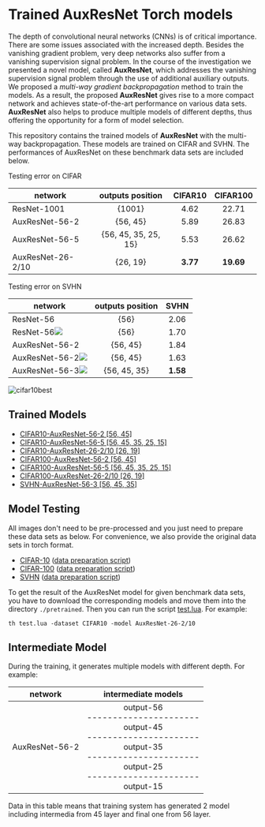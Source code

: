 # Trained AuxResNet Torch models #
The depth of convolutional neural networks (CNNs) is of critical importance. There are some issues associated with the increased depth. Besides the vanishing gradient problem, very deep networks also suffer from a vanishing supervision signal problem. In the course of the investigation we presented a novel model, called **AuxResNet**, which addresses the vanishing supervision signal problem through the use of additional auxiliary outputs. We proposed a *multi-way gradient backpropagation* method to train the models. As a result, the proposed **AuxResNet** gives rise to a more compact network and achieves state-of-the-art performance on various data sets. **AuxResNet** also helps to produce multiple models of different depths, thus offering the opportunity for a form of model selection.

This repository contains the trained models of **AuxResNet** with the multi-way backpropagation. These models are trained on CIFAR and SVHN. The performances of AuxResNet on these benchmark data sets are included below.

Testing error on CIFAR

| network       | outputs position | CIFAR10 | CIFAR100  |
| ------------- |:-------------:|:-------------:|:-----:|
| ResNet-1001| {1001} | 4.62 | 22.71 |
| AuxResNet-56-2| {56, 45} | 5.89 | 26.83 |
| AuxResNet-56-5| {56, 45, 35, 25, 15} | 5.53      | 26.62 |
| AuxResNet-26-2/10| {26, 19} | **3.77** | **19.69** |

Testing error on SVHN

| network        | outputs position | SVHN  |
| ------------- |:-------------:|:-----:|
| ResNet-56      | {56} | 2.06 |
| ResNet-56<img src="http://chart.googleapis.com/chart?cht=tx&chl=^\dagger" style="border:none;"> | {56} | 1.70 |
| AuxResNet-56-2      | {56, 45} | 1.84 |
| AuxResNet-56-2<img src="http://chart.googleapis.com/chart?cht=tx&chl=^\dagger" style="border:none;"> | {56, 45} | 1.63 |
| AuxResNet-56-3<img src="http://chart.googleapis.com/chart?cht=tx&chl=^\dagger" style="border:none;"> | {56, 45, 35} | **1.58** |

![cifar10best](http://i.imgur.com/SuFADMS.jpg)


## Trained Models ##
- [CIFAR10-AuxResNet-56-2 [56, 45]](http://baidu.com "AuxResNet-56-2")
- [CIFAR10-AuxResNet-56-5 [56, 45, 35, 25, 15]](http://baidu.com "AuxResNet-56-5")
- [CIFAR10-AuxResNet-26-2/10 [26, 19]](http://baidu.com "AuxResNet-26-2/10")
- [CIFAR100-AuxResNet-56-2 [56, 45]](http://baidu.com "AuxResNet-56-2")
- [CIFAR100-AuxResNet-56-5 [56, 45, 35, 25, 15]](http://baidu.com "AuxResNet-56-5")
- [CIFAR100-AuxResNet-26-2/10 [26, 19]](http://baidu.com "AuxResNet-26-2/10")
- [SVHN-AuxResNet-56-3 [56, 45, 35]](http://baidu.com "AuxResNet-56-3")

## Model Testing ##
All images don't need to be pre-processed and you just need to prepare these data sets as below. For convenience, we also provide the original data sets in torch format.

- [CIFAR-10](http://torch.ch "cifar10") ([data preparation script](https://github.com/facebook/fb.resnet.torch/blob/master/datasets/cifar10-gen.lua "cifar10-preparation"))
- [CIFAR-100](http://torch.ch "cifar100") ([data preparation script](https://github.com/facebook/fb.resnet.torch/blob/master/datasets/cifar100-gen.lua "cifar100-preparation"))
- [SVHN](http://torch.ch "svhn") ([data preparation script](https://gist.github.com/szagoruyko/27712564a3f3765c5bfd933b56a21757 "svhn-preparation"))

To get the result of the AuxResNet model for given benchmark data sets, you have to download the corresponding models and move them into the directory ``` ./pretrained ```.
Then you can run the script [test.lua](). For example:

```
th test.lua -dataset CIFAR10 -model AuxResNet-26-2/10 
```

## Intermediate Model ##
During the training, it generates multiple models with different depth. For example:



| network       | intermediate models |
| ------------- |:-------------:|
| AuxResNet-56-2| output-56 <br> ---------------------- <br> output-45 <br> ---------------------- <br> output-35 <br> ---------------------- <br> output-25 <br> ---------------------- <br> output-15 |

Data in this table means that training system has generated 2 model including intermedia from 45 layer and final one from 56 layer.



